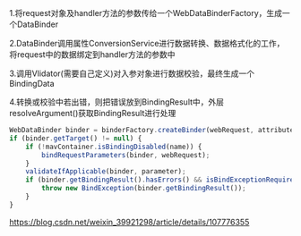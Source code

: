 1.将request对象及handler方法的参数传给一个WebDataBinderFactory，生成一个DataBinder

2.DataBinder调用属性ConversionService进行数据转换、数据格式化的工作，将request中的数据绑定到handler方法的参数中

3.调用Vlidator(需要自己定义)对入参对象进行数据校验，最终生成一个BindingData

4.转换或校验中若出错，则把错误放到BindingResult中，外层resolveArgument()获取BindingResult进行处理



```javascript
WebDataBinder binder = binderFactory.createBinder(webRequest, attribute, name);
if (binder.getTarget() != null) {
    if (!mavContainer.isBindingDisabled(name)) {
        bindRequestParameters(binder, webRequest);
    }
    validateIfApplicable(binder, parameter);
    if (binder.getBindingResult().hasErrors() && isBindExceptionRequired(binder, parameter)) {
        throw new BindException(binder.getBindingResult());
    }
}
```

https://blog.csdn.net/weixin_39921298/article/details/107776355